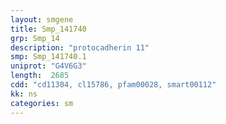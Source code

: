 ```yaml
---
layout: smgene
title: Smp_141740
grp: Smp_14
description: "protocadherin 11"
smp: Smp_141740.1
uniprot: "G4V6G3"
length:  2685
cdd: "cd11304, cl15786, pfam00028, smart00112"
kk: ns
categories: sm
---
```

